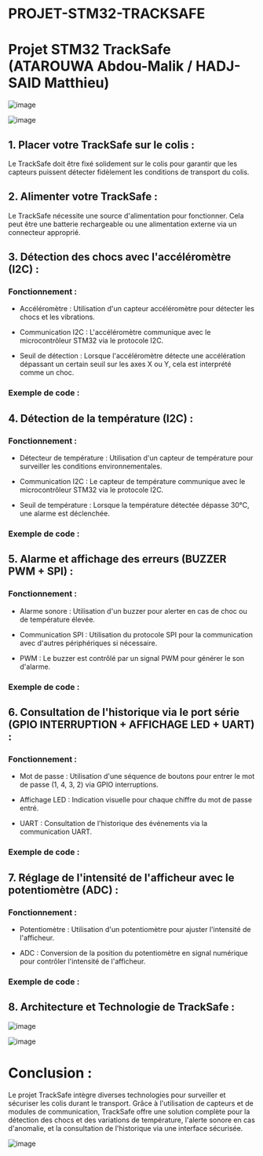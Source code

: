 # PROJET-STM32-TRACKSAFE
# Projet STM32 TrackSafe (ATAROUWA Abdou-Malik / HADJ-SAID Matthieu)

![image](https://github.com/Lik-i-am/Projet-STM32-TrackSafe/assets/173574043/cf14d9cc-38f7-46fb-a669-acc8b29d68b5)

![image](https://github.com/Lik-i-am/Projet-STM32-TrackSafe/assets/173574043/923e7ce3-e607-4075-9e74-10c4018784c4)


## 1. Placer votre TrackSafe sur le colis :

Le TrackSafe doit être fixé solidement sur le colis pour garantir que les capteurs puissent détecter fidèlement les conditions de transport du colis.


## 2. Alimenter votre TrackSafe :

Le TrackSafe nécessite une source d'alimentation pour fonctionner. Cela peut être une batterie rechargeable ou une alimentation externe via un connecteur approprié.


## 3. Détection des chocs avec l'accéléromètre (I2C) :

### Fonctionnement :

  -  Accéléromètre : Utilisation d'un capteur accéléromètre pour détecter les chocs et les vibrations.
  
  -  Communication I2C : L'accéléromètre communique avec le microcontrôleur STM32 via le protocole I2C.
  
  -  Seuil de détection : Lorsque l'accéléromètre détecte une accélération dépassant un certain seuil sur les axes X ou Y, cela est interprété comme un choc.

### Exemple de code :



## 4. Détection de la température (I2C) :

### Fonctionnement :

   - Détecteur de température : Utilisation d'un capteur de température pour surveiller les conditions environnementales.
   
   - Communication I2C : Le capteur de température communique avec le microcontrôleur STM32 via le protocole I2C.
   
   - Seuil de température : Lorsque la température détectée dépasse 30°C, une alarme est déclenchée.

### Exemple de code :


## 5. Alarme et affichage des erreurs (BUZZER PWM + SPI) :

### Fonctionnement :

   - Alarme sonore : Utilisation d'un buzzer pour alerter en cas de choc ou de température élevée.
   
   - Communication SPI : Utilisation du protocole SPI pour la communication avec d'autres périphériques si nécessaire.
   
   - PWM : Le buzzer est contrôlé par un signal PWM pour générer le son d'alarme.

### Exemple de code :



## 6. Consultation de l'historique via le port série (GPIO INTERRUPTION + AFFICHAGE LED + UART) :

### Fonctionnement :

   - Mot de passe : Utilisation d'une séquence de boutons pour entrer le mot de passe (1, 4, 3, 2) via GPIO interruptions.
   
   - Affichage LED : Indication visuelle pour chaque chiffre du mot de passe entré.
   
   - UART : Consultation de l'historique des événements via la communication UART.

### Exemple de code :



## 7. Réglage de l'intensité de l'afficheur avec le potentiomètre (ADC) :

### Fonctionnement :

   - Potentiomètre : Utilisation d'un potentiomètre pour ajuster l'intensité de l'afficheur.
   
   - ADC : Conversion de la position du potentiomètre en signal numérique pour contrôler l'intensité de l'afficheur.

### Exemple de code :

## 8. Architecture et Technologie de TrackSafe :

![image](https://github.com/Lik-i-am/Projet-STM32-TrackSafe/assets/173574043/ab7bd885-770a-4256-9b8d-4c88eac1d78b)

![image](https://github.com/Lik-i-am/Projet-STM32-TrackSafe/assets/173574043/410cdbf5-4adf-45fd-b951-aad4bf910c11)

# Conclusion :

Le projet TrackSafe intègre diverses technologies pour surveiller et sécuriser les colis durant le transport. 
Grâce à l'utilisation de capteurs et de modules de communication, TrackSafe offre une solution complète pour la détection des chocs et des variations de température, l'alerte sonore en cas d'anomalie, et la consultation de l'historique via une interface sécurisée.

![image](https://github.com/Lik-i-am/Projet-STM32-TrackSafe/assets/173574043/8d59ce7b-6bb7-4704-803e-ca9168279582)
